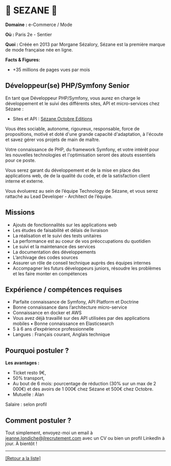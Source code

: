 # 👚 SEZANE 👚

**Domaine :**  e-Commerce / Mode

**Où :** Paris 2e - Sentier

**Quoi :** Créée en 2013 par Morgane Sézalory, Sézane est la première marque de mode française née en ligne.

**Facts & Figures:**

* +35 millions de pages vues par mois

## Développeur(se) PHP/Symfony Senior

En tant que Développeur PHP/Symfony, vous aurez en charge le développement et le suivi des différents sites, API et micro-services chez Sézane :

* Sites et API : <a href="https://www.sezane.com/fr">Sézane</a>,<a href="https://www.octobre-editions.com/fr">Octobre Editions</a>

Vous êtes sociable, autonome, rigoureux, responsable, force de propositions, motivé et doté d'une grande capacité d'adaptation, à l'écoute et savez gérer vos projets de main de maître.

Votre connaissance de PHP, du framework Symfony, et votre intérêt pour les nouvelles technologies et l'optimisation seront des atouts essentiels pour ce poste.

Vous serez garant du développement et de la mise en place des applications web, de de la qualité du code, et de la satisfaction client interne et externe.

Vous évoluerez au sein de l’équipe Technology de Sézane, et vous serez rattaché au Lead Developer - Architect de l’équipe.

## Missions

* Ajouts de fonctionnalités sur les applications web
* Les études de faisabilité et délais de livraison
* La réalisation et le suivi des tests unitaires
* La performance est au coeur de vos préoccupations du quotidien
* Le suivi et la maintenance des services
* La documentation des développements
* L’archivage des codes sources
* Assurer un rôle de conseil technique auprès des équipes internes
* Accompagner les futurs développeurs juniors, résoudre les problèmes et les faire monter en
compétences

## Expérience / compétences requises

* Parfaite connaissance de Symfony, API Platform et Doctrine
* Bonne connaissance dans l’architecture micro-service
* Connaissance en docker et AWS
* Vous avez déjà travaillé sur des API utilisées par des applications mobiles • Bonne connaissance en Elasticsearch
* 5 à 6 ans d’expérience professionnelle
* Langues : Français courant, Anglais technique

## Pourquoi postuler ?

**Les avantages :** 

* Ticket resto 9€, 
* 50% transport, 
* Au bout de 6 mois: pourcentage de réduction (30% sur un max de 2 000€) et des avoirs de 1 000€ chez Sézane et 500€ chez Octobre.
* Mutuelle : Alan

Salaire : selon profil

## Comment postuler ?

Tout simplement, envoyez-moi un email à jeanne.londiche@jlrecrutement.com avec un CV ou bien un profil LinkedIn à jour. À bientôt ! 

----
<a href="https://github.com/jlondiche/job-board-php/blob/master/README.md">[Retour a la liste]</a>
